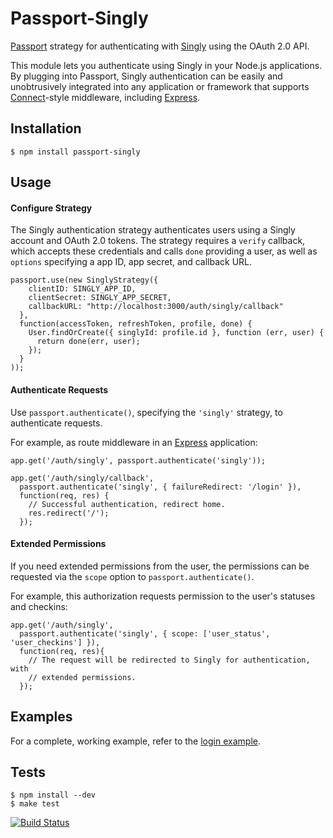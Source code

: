 # Passport-Singly

[Passport](http://passportjs.org/) strategy for authenticating with [Singly](http://www.singly.com/)
using the OAuth 2.0 API.

This module lets you authenticate using Singly in your Node.js applications.
By plugging into Passport, Singly authentication can be easily and
unobtrusively integrated into any application or framework that supports
[Connect](http://www.senchalabs.org/connect/)-style middleware, including
[Express](http://expressjs.com/).

## Installation

    $ npm install passport-singly

## Usage

#### Configure Strategy

The Singly authentication strategy authenticates users using a Singly
account and OAuth 2.0 tokens.  The strategy requires a `verify` callback, which
accepts these credentials and calls `done` providing a user, as well as
`options` specifying a app ID, app secret, and callback URL.

    passport.use(new SinglyStrategy({
        clientID: SINGLY_APP_ID,
        clientSecret: SINGLY_APP_SECRET,
        callbackURL: "http://localhost:3000/auth/singly/callback"
      },
      function(accessToken, refreshToken, profile, done) {
        User.findOrCreate({ singlyId: profile.id }, function (err, user) {
          return done(err, user);
        });
      }
    ));

#### Authenticate Requests

Use `passport.authenticate()`, specifying the `'singly'` strategy, to
authenticate requests.

For example, as route middleware in an [Express](http://expressjs.com/)
application:

    app.get('/auth/singly', passport.authenticate('singly'));

    app.get('/auth/singly/callback',
      passport.authenticate('singly', { failureRedirect: '/login' }),
      function(req, res) {
        // Successful authentication, redirect home.
        res.redirect('/');
      });

#### Extended Permissions

If you need extended permissions from the user, the permissions can be requested
via the `scope` option to `passport.authenticate()`.

For example, this authorization requests permission to the user's statuses and
checkins:

    app.get('/auth/singly',
      passport.authenticate('singly', { scope: ['user_status', 'user_checkins'] }),
      function(req, res){
        // The request will be redirected to Singly for authentication, with
        // extended permissions.
      });

## Examples

For a complete, working example, refer to the [login example](https://github.com/Singly/passport-singly/tree/master/examples/login).

## Tests

    $ npm install --dev
    $ make test

[![Build Status](https://secure.travis-ci.org/Singly/passport-singly.png)](http://travis-ci.org/Singly/passport-singly)
